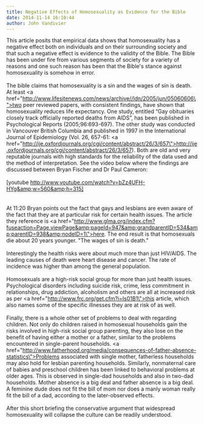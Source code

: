 ```yaml
---
title: Negative Effects of Homosexuality as Evidence for the Bible
date: 2014-11-14 16:10:44
author: John Vandivier
---
```




This article posits that empirical data shows that homosexuality has a negative effect both on individuals and on their surrounding society and that such a negative effect is evidence to the validity of the Bible. The Bible has been under fire from various segments of society for a variety of reasons and one such reason has been that the Bible's stance against homosexuality is somehow in error.<br /><br />The bible claims that homosexuality is a sin and the wages of sin is death. At least <a href=\"http://www.lifesitenews.com/news/archive//ldn/2005/jun/05060606\">two peer reviewed papers</a>, with consistent findings, have shown that homosexuality reduces life expectancy. One study, entitled “Gay obituaries closely track officially reported deaths from AIDS”, has been published in Psychological Reports (2005;96:693-697). The other study was conducted in Vancouver British Columbia and published in 1997 in the International Journal of Epidemiology (Vol. 26, 657-61: <a href=\"http://ije.oxfordjournals.org/cgi/content/abstract/26/3/657\">http://ije.oxfordjournals.org/cgi/content/abstract/26/3/657</a>). Both are old and very reputable journals with high standards for the reliability of the data used and the method of interpretation. See the video below where the findings are discussed between Bryan Fischer and Dr Paul Cameron:<br /><br />[youtube http://www.youtube.com/watch?v=bZz4UFH-HYg&amp;w=560&amp;h=315]<br /><br /><br />At 11:20 Bryan points out the fact that gays and lesbians are even aware of the fact that they are at particular risk for certain health issues. The article they reference is <a href=\"http://www.glma.org/index.cfm?fuseaction=Page.viewPage&amp;pageId=947&amp;grandparentID=534&amp;parentID=938&amp;nodeID=1\">here</a>. The end result is that homosexuals die about 20 years younger. \"The wages of sin is death.\"<br /><br />Interestingly the health risks were about much more than just HIV/AIDS. The leading causes of death were heart disease and cancer. The rate of incidence was higher than among the general population.<br /><br />Homosexuals are a high-risk social group for more than just health issues. Psychological disorders including suicide risk, crime, less commitment in relationships, drug addiction, alcoholism and others are all at increased risk as per <a href=\"http://www.frc.org/get.cfm?i=Is01B1\">this article</a>, which also names some of the specific illnesses they are at risk of as well.<br /><br />Finally, there is a whole other set of problems to deal with regarding children. Not only do children raised in homosexual households gain the risks involved in high-risk social group parenting, they also lose on the benefit of having either a mother or a father, similar to the problems encountered in single-parent households. <a href=\"http://www.fatherhood.org/media/consequences-of-father-absence-statistics\">Problems associated with single mother, fatherless households</a> may also hold for lesbian parenting households. Similarly, nonmaternal care of babies and preschool children has been linked to behavioral problems at older ages. This is observed in single-dad households and also in two-dad households. Mother absence is a big deal and father absence is a big deal. A feminine dude does not fit the bill of mom nor does a manly woman really fit the bill of a dad, according to the later-observed effects.<br /><br />After this short briefing the conservative argument that widespread homosexuality will collapse the culture can be readily understood.